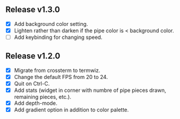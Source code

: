 ## Release v1.3.0

- [x] Add background color setting.
- [x] Lighten rather than darken if the pipe color is < background color.
- [ ] Add keybinding for changing speed.

## Release v1.2.0

- [x] Migrate from crossterm to termwiz.
- [x] Change the default FPS from 20 to 24.
- [x] Quit on Ctrl-C.
- [x] Add stats (widget in corner with numbre of pipe pieces drawn, remaining pieces, etc.).
- [x] Add depth-mode.
- [x] Add gradient option in addition to color palette.
